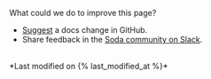 What could we do to improve this page?
* <a href="https://github.com/sodadata/docs/issues/new" target="_blank">Suggest</a> a docs change in GitHub.
* Share feedback in the <a href="http://community.soda.io/slack" target="_blank"> Soda community on Slack</a>. 

<br />
*Last modified on {% last_modified_at %}* 